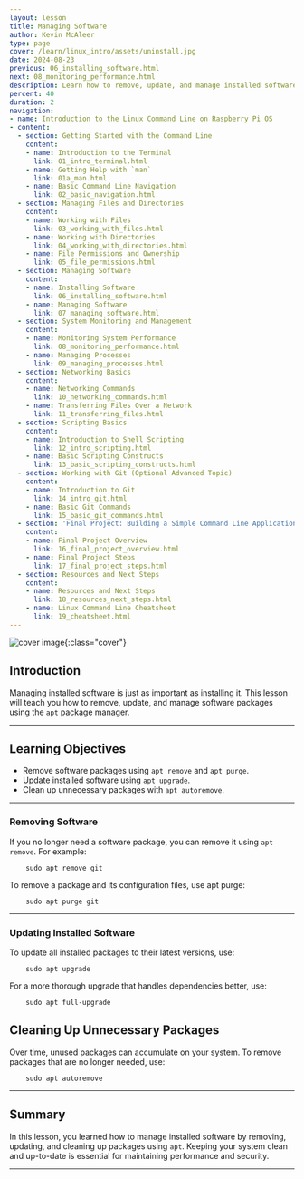 ```yaml
---
layout: lesson
title: Managing Software
author: Kevin McAleer
type: page
cover: /learn/linux_intro/assets/uninstall.jpg
date: 2024-08-23
previous: 06_installing_software.html
next: 08_monitoring_performance.html
description: Learn how to remove, update, and manage installed software using apt.
percent: 40
duration: 2
navigation:
- name: Introduction to the Linux Command Line on Raspberry Pi OS
- content:
  - section: Getting Started with the Command Line
    content:
    - name: Introduction to the Terminal
      link: 01_intro_terminal.html
    - name: Getting Help with `man`
      link: 01a_man.html
    - name: Basic Command Line Navigation
      link: 02_basic_navigation.html
  - section: Managing Files and Directories
    content:
    - name: Working with Files
      link: 03_working_with_files.html
    - name: Working with Directories
      link: 04_working_with_directories.html
    - name: File Permissions and Ownership
      link: 05_file_permissions.html
  - section: Managing Software
    content:
    - name: Installing Software
      link: 06_installing_software.html
    - name: Managing Software
      link: 07_managing_software.html
  - section: System Monitoring and Management
    content:
    - name: Monitoring System Performance
      link: 08_monitoring_performance.html
    - name: Managing Processes
      link: 09_managing_processes.html
  - section: Networking Basics
    content:
    - name: Networking Commands
      link: 10_networking_commands.html
    - name: Transferring Files Over a Network
      link: 11_transferring_files.html
  - section: Scripting Basics
    content:
    - name: Introduction to Shell Scripting
      link: 12_intro_scripting.html
    - name: Basic Scripting Constructs
      link: 13_basic_scripting_constructs.html
  - section: Working with Git (Optional Advanced Topic)
    content:
    - name: Introduction to Git
      link: 14_intro_git.html
    - name: Basic Git Commands
      link: 15_basic_git_commands.html
  - section: 'Final Project: Building a Simple Command Line Application'
    content:
    - name: Final Project Overview
      link: 16_final_project_overview.html
    - name: Final Project Steps
      link: 17_final_project_steps.html
  - section: Resources and Next Steps
    content:
    - name: Resources and Next Steps
      link: 18_resources_next_steps.html
    - name: Linux Command Line Cheatsheet
      link: 19_cheatsheet.html
---
```



![cover image]({{page.cover}}){:class="cover"}

## Introduction

Managing installed software is just as important as installing it. This lesson will teach you how to remove, update, and manage software packages using the `apt` package manager.

---

## Learning Objectives

- Remove software packages using `apt remove` and `apt purge`.
- Update installed software using `apt upgrade`.
- Clean up unnecessary packages with `apt autoremove`.

---

### Removing Software

If you no longer need a software package, you can remove it using `apt remove`. For example:

        sudo apt remove git

To remove a package and its configuration files, use apt purge:

        sudo apt purge git

---

### Updating Installed Software

To update all installed packages to their latest versions, use:

        sudo apt upgrade

For a more thorough upgrade that handles dependencies better, use:

        sudo apt full-upgrade

## Cleaning Up Unnecessary Packages

Over time, unused packages can accumulate on your system. To remove packages that are no longer needed, use:

        sudo apt autoremove

---

## Summary

In this lesson, you learned how to manage installed software by removing, updating, and cleaning up packages using `apt`. Keeping your system clean and up-to-date is essential for maintaining performance and security.

---
